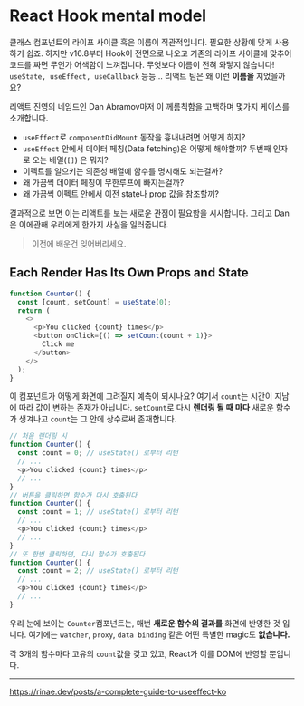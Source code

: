 # React Hook mental model

클래스 컴포넌트의 라이프 사이클 훅은 이름이 직관적입니다. 필요한 상황에 맞게 사용하기 쉽죠.
하지만 v16.8부터 Hook이 전면으로 나오고 기존의 라이프 사이클에 맞추어 코드를 짜면 무언가 어색함이 느껴집니다. 무엇보다 이름이 전혀 와닿지 않습니다! `useState, useEffect, useCallback` 등등... 리액트 팀은 왜 이런 __이름을__ 지었을까요?

리액트 진영의 네임드인 Dan Abramov마저 이 께름칙함을 고백하며 몇가지 케이스를 소개합니다.
- `useEffect`로 `componentDidMount` 동작을 흉내내려면 어떻게 하지?
- `useEffect` 안에서 데이터 페칭(Data fetching)은 어떻게 해야할까? 두번째 인자로 오는 배열(`[]`) 은 뭐지?
- 이펙트를 일으키는 의존성 배열에 함수를 명시해도 되는걸까?
- 왜 가끔씩 데이터 페칭이 무한루프에 빠지는걸까?
- 왜 가끔씩 이펙트 안에서 이전 state나 prop 값을 참조할까?

결과적으로 보면 이는 리액트를 보는 새로운 관점이 필요함을 시사합니다.
그리고 Dan은 이에관해 우리에게 한가지 사실을 일러줍니다.

> 이전에 배운건 잊어버리세요.

## Each Render Has Its Own Props and State

```javascript
function Counter() {
  const [count, setCount] = useState(0);
  return (
    <>
      <p>You clicked {count} times</p>
      <button onClick={() => setCount(count + 1)}>
        Click me
      </button>
    </>
  );
}
```
이 컴포넌트가 어떻게 화면에 그려질지 예측이 되시나요? 여기서 `count`는 시간이 지남에 따라 값이 변하는 존재가 아닙니다. `setCount`로 다시 __렌더링 될 때 마다__ 새로운 함수가 생겨나고 `count`는 그 안에 상수로써 존재합니다.

```javascript
// 처음 랜더링 시
function Counter() {
  const count = 0; // useState() 로부터 리턴
  // ...
  <p>You clicked {count} times</p>
  // ...
}
// 버튼을 클릭하면 함수가 다시 호출된다
function Counter() {
  const count = 1; // useState() 로부터 리턴
  // ...
  <p>You clicked {count} times</p>
  // ...
}
// 또 한번 클릭하면, 다시 함수가 호출된다
function Counter() {
  const count = 2; // useState() 로부터 리턴
  // ...
  <p>You clicked {count} times</p>
  // ...
}
```
우리 눈에 보이는 `Counter`컴포넌트는, 매번 __새로운 함수의 결과를__ 화면에 반영한 것 입니다. 여기에는 `watcher`, `proxy`, `data binding` 같은 어떤 특별한 magic도 __없습니다.__

각 3개의 함수마다 고유의 `count`값을 갖고 있고, React가 이를 DOM에 반영할 뿐입니다.

---
https://rinae.dev/posts/a-complete-guide-to-useeffect-ko